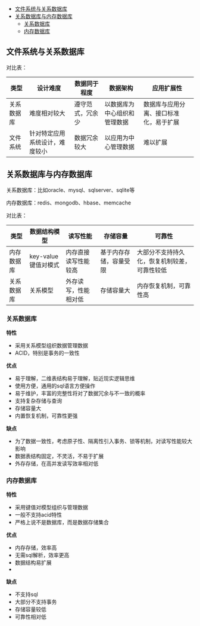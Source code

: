 
<!-- TOC -->

- [文件系统与关系数据库](#文件系统与关系数据库)
- [关系数据库与内存数据库](#关系数据库与内存数据库)
    - [关系数据库](#关系数据库)
    - [内存数据库](#内存数据库)

<!-- /TOC -->
## 文件系统与关系数据库


对比表：

类型|设计难度|数据同于程度|数据架构|应用扩展性
-|-|-|-|-|
关系数据库|难度相对较大|遵守范式，冗余少|以数据库为中心组织和管理数据|数据库与应用分离、接口标准化，易于扩展
文件系统|针对特定应用系统设计，难度较小|数据冗余较大|以应用为中心管理数据|难以扩展


## 关系数据库与内存数据库

关系数据库：比如oracle、mysql、sqlserver、sqlite等

内存数据库：redis、mongodb、hbase、memcache

对比表：

类型|数据结构模型|读写性能|存储容量|可靠性
-|-|-|-|-|
内存数据库|key-value键值对模式|内存直接读写性能较高|基于内存存储，容量受限|大部分不支持持久化，恢复机制较差，可靠性较低
关系数据库|关系模型|外存读写，性能相对低|存储容量大|内存恢复机制，可靠性高



### 关系数据库

**特性**

- 采用关系模型组织数据管理数据
- ACID，特别是事务的一致性

**优点**

- 易于理解，二维表结构易于理解，贴近现实逻辑思维
- 使用方便，通用的sql语言方便操作
- 易于维护，丰富的完整性将对了数据冗余与不一致的概率
- 支持复杂存储与查询
- 存储容量大
- 内置恢复机制，可靠性更强

**缺点**

- 为了数据一致性，考虑原子性、隔离性引入事务、锁等机制，对读写性能较大影响
- 数据表结构固定，不灵活，不易于扩展
- 外存存储，在高并发读写效率相对低


### 内存数据库

**特性**

- 采用键值对模型组织与管理数据
- 一般不支持acid特性
- 严格上说不是数据库，而是数据存储集合

**优点**

- 内存存储，效率高
- 无需sql解析，效率更高
- 数据结构易扩展
- 

**缺点**

- 不支持sql
- 大部分不支持事务
- 存储容量较低
- 可靠性相对低

